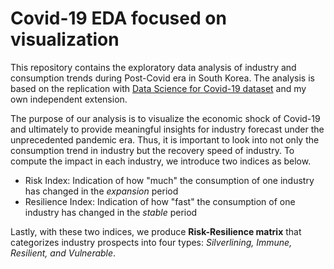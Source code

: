 # Covid-19 EDA focused on visualization
This repository contains the exploratory data analysis of industry and consumption trends during Post-Covid era in South Korea. The analysis is based on the replication with [Data Science for Covid-19 dataset](https://www.kaggle.com/kimjihoo/coronavirusdataset) and my own independent extension. 

The purpose of our analysis is to visualize the economic shock of Covid-19 and ultimately to provide meaningful insights for industry forecast under the unprecedented pandemic era. Thus, it is important to look into not only the consumption trend in industry but the recovery speed of industry. To compute the impact in each industry, we introduce two indices as below.

* Risk Index: Indication of how "much" the consumption of one industry has changed in the *expansion* period
* Resilience Index: Indication of how "fast" the consumption of one industry has changed in the *stable* period

Lastly, with these two indices, we produce **Risk-Resilience matrix** that categorizes industry prospects into four types: *Silverlining, Immune, Resilient, and Vulnerable*.
